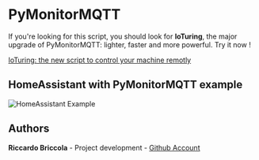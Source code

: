 # PyMonitorMQTT

If you're looking for this script, you should look for **IoTuring**, the major upgrade of PyMonitorMQTT: lighter, faster and more powerful. Try it now !

[IoTuring: the new script to control your machine remotly](https://github.com/richibrics/IoTuring)

## HomeAssistant with PyMonitorMQTT example

![HomeAssistant Example](Home%20Assistant%20Monitors.png?raw=true "HomeAssistant Example")

## Authors

**Riccardo Briccola** - Project development - [Github Account](https://github.com/richibrics)
